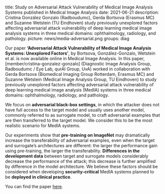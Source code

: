 title: Study on Adversarial Attack Vulnerability of Medical Image Analysis Systems published in Medical Image Analysis
date: 2021-06-21
description: Cristina González Gonzalo (Radboudumc), Gerda Bortsova (Erasmus MC) and Suzanne Wetstein (TU Eindhoven) study previously unexplored factors affecting adversarial attack vulnerability of deep learning medical image analysis systems in three medical domains: ophthalmology, radiology, and pathology.
picture: news/media-adversarial.png
groups: diag

Our paper **‘Adversarial Attack Vulnerability of Medical Image Analysis Systems: Unexplored Factors’**, by Bortsova, González-Gonzalo, Wetstein et al. is now available online in Medical Image Analysis. In this paper, [member/cristina-gonzalez-gonzalo] (Diagnostic Image Analysis Group, Radboudumc / Eye Lab, qurAI Group, UvA) worked in collaboration with Gerda Bortsova (Biomedical Imaging Group Rotterdam, Erasmus MC) and Suzanne Wetstein (Medical Image Analysis Group, TU Eindhoven) to study previously unexplored factors affecting adversarial attack vulnerability of deep learning medical image analysis (MedIA) systems in three medical domains: ophthalmology, radiology, and pathology.

We focus on **adversarial black-box settings**, in which the attacker does not have full access to the target model and usually uses another model, commonly referred to as surrogate model, to craft adversarial examples that are then transferred to the target model. We consider this to be the most realistic scenario for MedIA systems. 

Our experiments show that **pre-training on ImageNet** may dramatically increase the transferability of adversarial examples, even when the target and surrogate’s architectures are different: the larger the performance gain using pre-training, the larger the transferability. **Differences in the development data** between target and surrogate models considerably decrease the performance of the attack; this decrease is further amplified by difference in the model architecture. We believe these factors should be considered when developing **security-critical** MedIA systems planned to be **deployed in clinical practice**.

You can find the paper [here](https://doi.org/10.1016/j.media.2021.102141).
